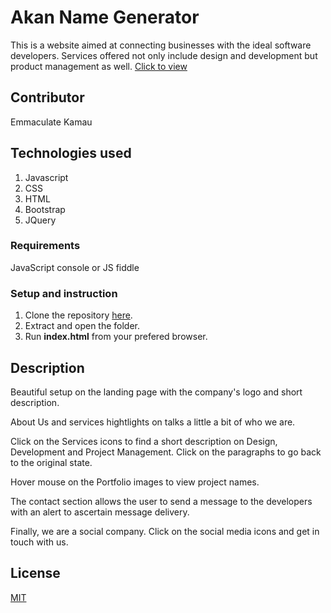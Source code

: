 # Akan Name Generator
This is a website aimed at connecting businesses with the ideal software developers. Services offered not only include design and development but product management as well. [Click to view](https://emmakamau.github.io/DelaniStudio/)

## Contributor
Emmaculate Kamau

## Technologies used

1. Javascript
2. CSS
3. HTML
4. Bootstrap
5. JQuery

### Requirements

JavaScript console or JS fiddle

### Setup and instruction
1. Clone the repository [here]().
2. Extract and open the folder.
3. Run **index.html** from your prefered browser.

## Description

Beautiful setup on the landing page with the company's logo and short description.

About Us and services hightlights on talks a little a bit of who we are.

Click on the Services icons to find a short description on Design, Development and Project Management. Click on the paragraphs to go back to the original state.

Hover mouse on the Portfolio images to view project names.

The contact section allows the user to send a message to the developers with an alert to ascertain message delivery.

Finally, we are a social company. Click on the social media icons and get in touch with us.

## License

[MIT](https://choosealicense.com/licenses/mit/)